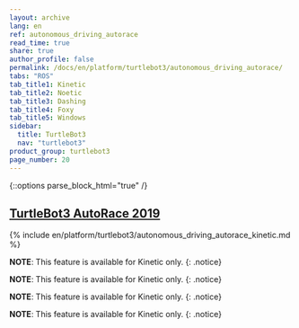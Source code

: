```yaml
---
layout: archive
lang: en
ref: autonomous_driving_autorace
read_time: true
share: true
author_profile: false
permalink: /docs/en/platform/turtlebot3/autonomous_driving_autorace/
tabs: "ROS"
tab_title1: Kinetic
tab_title2: Noetic
tab_title3: Dashing
tab_title4: Foxy
tab_title5: Windows
sidebar:
  title: TurtleBot3
  nav: "turtlebot3"
product_group: turtlebot3
page_number: 20
---
```


<div style="counter-reset: h1 8"></div>
<div style="counter-reset: h2 6"></div>

<!--[dummy Header 1]>
  <h1 data-id="dummy"><a href="#dummy">Dummy</a></h1>
<![end dummy Header 1]-->

{::options parse_block_html="true" /}

## [TurtleBot3 AutoRace 2019](#turtlebot3-autorace)

<section data-id="{{ page.tab_title1 }}" class="tab_contents">
{% include en/platform/turtlebot3/autonomous_driving_autorace_kinetic.md %}
</section>

<section data-id="{{ page.tab_title2 }}" class="tab_contents">

**NOTE**: This feature is available for Kinetic only. 
{: .notice}

</section>


<section data-id="{{ page.tab_title3 }}" class="tab_contents">

**NOTE**: This feature is available for Kinetic only. 
{: .notice}

</section>

<section data-id="{{ page.tab_title4 }}" class="tab_contents">

**NOTE**: This feature is available for Kinetic only. 
{: .notice}

</section>

<section data-id="{{ page.tab_title5 }}" class="tab_contents">

**NOTE**: This feature is available for Kinetic only. 
{: .notice}

</section>



[turtlebot3_autorace]: https://github.com/ROBOTIS-GIT/turtlebot3_autorace
